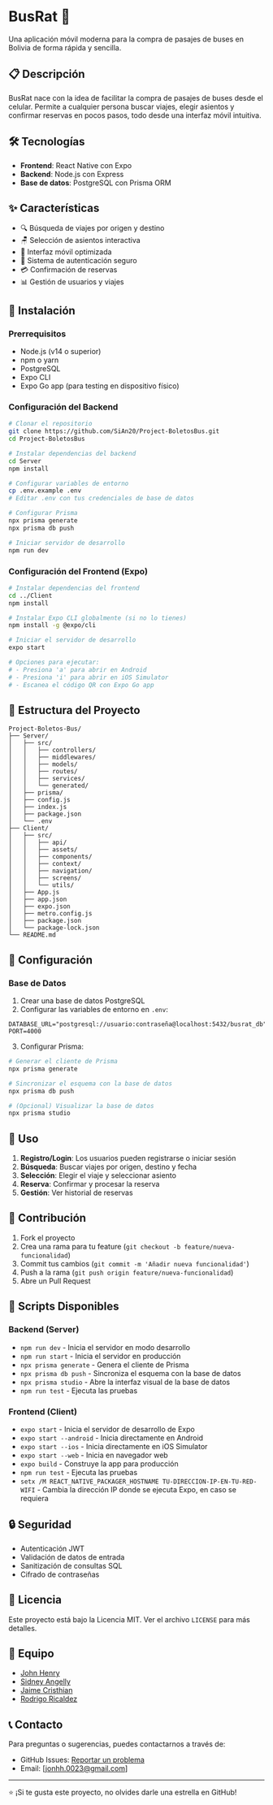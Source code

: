 # BusRat 🚌

Una aplicación móvil moderna para la compra de pasajes de buses en Bolivia de forma rápida y sencilla.

## 📋 Descripción

BusRat nace con la idea de facilitar la compra de pasajes de buses desde el celular. Permite a cualquier persona buscar viajes, elegir asientos y confirmar reservas en pocos pasos, todo desde una interfaz móvil intuitiva.

## 🛠️ Tecnologías

- **Frontend**: React Native con Expo
- **Backend**: Node.js con Express
- **Base de datos**: PostgreSQL con Prisma ORM

## ✨ Características

- 🔍 Búsqueda de viajes por origen y destino
- 🪑 Selección de asientos interactiva
- 📱 Interfaz móvil optimizada
- 🔐 Sistema de autenticación seguro
- 💳 Confirmación de reservas
- 📊 Gestión de usuarios y viajes

## 🚀 Instalación

### Prerrequisitos

- Node.js (v14 o superior)
- npm o yarn
- PostgreSQL
- Expo CLI
- Expo Go app (para testing en dispositivo físico)

### Configuración del Backend

```bash
# Clonar el repositorio
git clone https://github.com/SiAn20/Project-BoletosBus.git
cd Project-BoletosBus

# Instalar dependencias del backend
cd Server
npm install

# Configurar variables de entorno
cp .env.example .env
# Editar .env con tus credenciales de base de datos

# Configurar Prisma
npx prisma generate
npx prisma db push

# Iniciar servidor de desarrollo
npm run dev
```

### Configuración del Frontend (Expo)

```bash
# Instalar dependencias del frontend
cd ../Client
npm install

# Instalar Expo CLI globalmente (si no lo tienes)
npm install -g @expo/cli

# Iniciar el servidor de desarrollo
expo start

# Opciones para ejecutar:
# - Presiona 'a' para abrir en Android
# - Presiona 'i' para abrir en iOS Simulator
# - Escanea el código QR con Expo Go app
```

## 📁 Estructura del Proyecto

```
Project-Boletos-Bus/
├── Server/
│   ├── src/
│   │   ├── controllers/
│   │   ├── middlewares/
│   │   ├── models/
│   │   ├── routes/
│   │   ├── services/
│   │   └── generated/
│   ├── prisma/
│   ├── config.js
│   ├── index.js
│   ├── package.json
│   └── .env
├── Client/
│   ├── src/
│   │   ├── api/
│   │   ├── assets/
│   │   ├── components/
│   │   ├── context/
│   │   ├── navigation/
│   │   ├── screens/
│   │   └── utils/
│   ├── App.js
│   ├── app.json
│   ├── expo.json
│   ├── metro.config.js
│   ├── package.json
│   └── package-lock.json
└── README.md
```

## 🔧 Configuración

### Base de Datos

1. Crear una base de datos PostgreSQL
2. Configurar las variables de entorno en `.env`:

```env
DATABASE_URL="postgresql://usuario:contraseña@localhost:5432/busrat_db"
PORT=4000
```

3. Configurar Prisma:

```bash
# Generar el cliente de Prisma
npx prisma generate

# Sincronizar el esquema con la base de datos
npx prisma db push

# (Opcional) Visualizar la base de datos
npx prisma studio
```

## 📱 Uso

1. **Registro/Login**: Los usuarios pueden registrarse o iniciar sesión
2. **Búsqueda**: Buscar viajes por origen, destino y fecha
3. **Selección**: Elegir el viaje y seleccionar asiento
4. **Reserva**: Confirmar y procesar la reserva
5. **Gestión**: Ver historial de reservas

## 🤝 Contribución

1. Fork el proyecto
2. Crea una rama para tu feature (`git checkout -b feature/nueva-funcionalidad`)
3. Commit tus cambios (`git commit -m 'Añadir nueva funcionalidad'`)
4. Push a la rama (`git push origin feature/nueva-funcionalidad`)
5. Abre un Pull Request

## 📝 Scripts Disponibles

### Backend (Server)
- `npm run dev` - Inicia el servidor en modo desarrollo
- `npm run start` - Inicia el servidor en producción
- `npx prisma generate` - Genera el cliente de Prisma
- `npx prisma db push` - Sincroniza el esquema con la base de datos
- `npx prisma studio` - Abre la interfaz visual de la base de datos
- `npm run test` - Ejecuta las pruebas

### Frontend (Client)
- `expo start` - Inicia el servidor de desarrollo de Expo
- `expo start --android` - Inicia directamente en Android
- `expo start --ios` - Inicia directamente en iOS Simulator
- `expo start --web` - Inicia en navegador web
- `expo build` - Construye la app para producción
- `npm run test` - Ejecuta las pruebas
- `setx /M REACT_NATIVE_PACKAGER_HOSTNAME TU-DIRECCION-IP-EN-TU-RED-WIFI` - Cambia la dirección IP donde se ejecuta Expo, en caso se requiera

## 🔒 Seguridad

- Autenticación JWT
- Validación de datos de entrada
- Sanitización de consultas SQL
- Cifrado de contraseñas

## 📄 Licencia

Este proyecto está bajo la Licencia MIT. Ver el archivo `LICENSE` para más detalles.

## 👥 Equipo

- [John Henry](https://github.com/link200309)
- [Sidney Angelly](https://github.com/SiAn20)
- [Jaime Cristhian](https://github.com/jamesdotpy)
- [Rodrigo Ricaldez](https://github.com/R0DRIG0VR)

## 📞 Contacto

Para preguntas o sugerencias, puedes contactarnos a través de:
- GitHub Issues: [Reportar un problema](https://github.com/link200309/Project-Boletos-Bus/issues)
- Email: [jonhh.0023@gmail.com]

---

⭐ ¡Si te gusta este proyecto, no olvides darle una estrella en GitHub!
